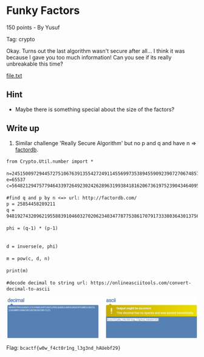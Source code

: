 # Funky Factors

150 points - By Yusuf

Tag: crypto

Okay. Turns out the last algorithm wasn't secure after all... I think it was because I gave you too much information! Can you see if its really unbreakable this time?

[file.txt](file.txt)

## Hint
- Maybe there is something special about the size of the factors?

## Write up

1. Similar challenge 'Really Secure Algorithm' but no p and q and have n => [factordb](http://factordb.com/).
   
``` python3
from Crypto.Util.number import *

n=2451500972944572751067639135542724911455699735389455909239072706748572836232480252074031400797211301593443375562946962694274273077543664039604383719893091628336430360455909687693258270869995548362038438414271398400407702884883827901471304659858249570873108083356722001678236438255333957918061509916855914316124827985975637
e=65537
c=564821294757794643397264923024262896319938418162067361975239043464095797026401068770491393457675494733286339893448531140461611917094383999568438980881431718162518066997760793975381905628192846966986565357045880322008658585158406186349420366526027108151457442130148185466107727095596643126951328051023864119076639932491216

#find q and p by n <=> url: http://factordb.com/
p = 25854458289211
q = 94819274320962195588391046032702062340347787753861707917333803643013756112498232723436129143357983211782575094016538160601055922810359418391115604418400747711916131212069247930840360588635198701990348690076607422776450913659984003956055504691820691172367804759436721489067099363705442358971393631085988763567

phi = (q-1) * (p-1)


d = inverse(e, phi)

m = pow(c, d, n)

print(m)

#decode decimal to string url: https://onlineasciitools.com/convert-decimal-to-ascii
```

![](rlt.png)

Flag: `bcactf{w0w_f4ct0r1ng_l3g3nd_hAUebf29}`